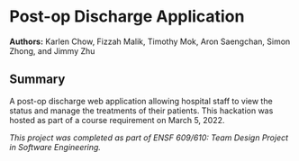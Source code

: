 # Post-op Discharge Application

**Authors:** Karlen Chow, Fizzah Malik, Timothy Mok, Aron Saengchan, Simon Zhong, and Jimmy Zhu

## Summary

A post-op discharge web application allowing hospital staff to view the status and manage the treatments of their patients. This hackation was hosted as part of a course requirement on March 5, 2022.

_This project was completed as part of ENSF 609/610: Team Design Project in Software Engineering._

